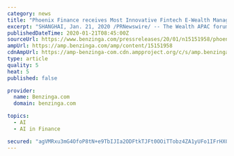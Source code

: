 ```yaml
---
category: news
title: "Phoenix Finance receives Most Innovative Fintech E-Wealth Management Platform award at The Wealth APAC forum"
excerpt: "SHANGHAI, Jan. 21, 2020 /PRNewswire/ -- The Wealth APAC forum – IPWM & IFWM China Awards 2019 were hosted in Shanghai by WEALTH Magazine on December 18, 2019. The forum brought together 100 well-known experts from the Asian Pacific wealth management community and executives from top financial institutions in the region who engaged in in-depth research and discussions on the current status and developments of the Asian Pacific wealth management market."
publishedDateTime: 2020-01-21T08:45:00Z
sourceUrl: https://www.benzinga.com/pressreleases/20/01/n15151958/phoenix-finance-receives-most-innovative-fintech-e-wealth-management-platform-award-at-the-wealth-
ampUrl: https://amp.benzinga.com/amp/content/15151958
cdnAmpUrl: https://amp-benzinga-com.cdn.ampproject.org/c/s/amp.benzinga.com/amp/content/15151958
type: article
quality: 5
heat: 5
published: false

provider:
  name: Benzinga.com
  domain: benzinga.com

topics:
  - AI
  - AI in Finance

secured: "agVMRxu3mG4OfoP8tN+e9TbIJIa2ODFtkTJFt0OOiTTobz4ZA1yUFo1IFrHX0WpyfpEE9ML3d/tFN839STlj2/ok4WAhWLQxoALVZLfeVjLW5+eWI3EHZbDzvHH1+3NedLzxpaccdYLXys0Z2Jnwm+I+ArxMddArpQflPbcR1TL5qhn34YDZwX0DYWAo5sDVXNAb6u0F0yhX1cX4hDQLeDZjz4OM3JD1kTnpAz4K8O14qmBm7RlM0DNRR2xOTuLDvpt4IKrTfNKOkrfrWheH1glyzUbgVUCfG90xywS9pGY=;8TOn3LTuXoXwhfattInOJA=="
---
```


